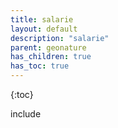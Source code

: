 ```yaml
---
title: salarie
layout: default
description: "salarie"
parent: geonature
has_children: true
has_toc: true
---
```



{:toc}

include 
<!-- {% include_relative liste_saisie_taxo.md %} -->